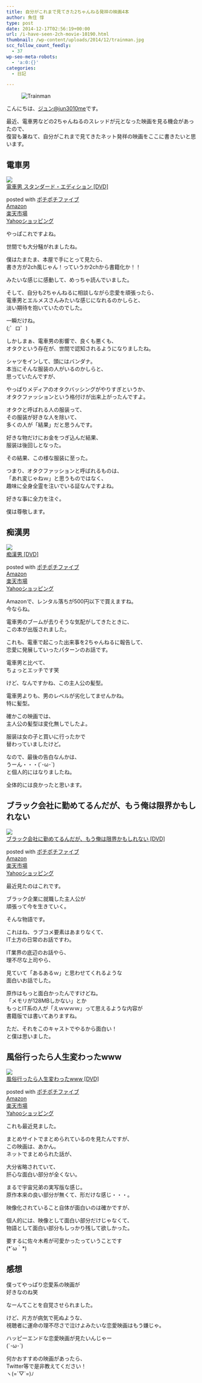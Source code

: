 ```yaml
---
title: 自分がこれまで見てきた2ちゃんねる発祥の映画4本
author: 魚住 惇
type: post
date: 2014-12-17T02:56:19+00:00
url: /i-have-seen-2ch-movie-10190.html
thumbnail: /wp-content/uploads/2014/12/trainman.jpg
scc_follow_count_feedly:
  - 37
wp-seo-meta-robots:
  - 'a:0:{}'
categories:
  - 日記

---
```


<figure class="wp-block-image"><img decoding="async" src="/wp-content/uploads/2014/12/trainman.jpg" alt="Trainman" title="trainman.jpg" /></figure> <!--more-->

こんにちは、[ジュン@jun3010me][1]です。

最近、電車男などの2ちゃんねるのスレッドが元となった映画を見る機会があったので、  
復習も兼ねて、自分がこれまで見てきたネット発祥の映画をここに書きたいと思います。

## 電車男

<div class="cstmreba">
  <div class="kaerebalink-box">
    <div class="kaerebalink-image">
      <a href="https://www.amazon.co.jp/dp/B000BDG2JO?tag=jun3010me-22&#038;linkCode=ogi&#038;th=1&#038;psc=1" target="_blank" rel="noopener"><img decoding="async" src="https://m.media-amazon.com/images/I/51VY6K2TQKL._SL160_.jpg" style="border: none;" /></a>
    </div>
    <div class="kaerebalink-info">
      <div class="kaerebalink-name">
        <a href="https://www.amazon.co.jp/dp/B000BDG2JO?tag=jun3010me-22&#038;linkCode=ogi&#038;th=1&#038;psc=1" target="_blank" rel="noopener">電車男 スタンダード・エディション [DVD]</a></p> 
        <div class="kaerebalink-powered-date">
          posted with <a href="http://jun3010.me/pochipochi5.php" rel="nofollow noopener" target="_blank">ポチポチファイブ</a>
        </div>
      </div>
      <div class="kaerebalink-link1">
        <div class="shoplinkamazon">
          <a href="https://www.amazon.co.jp/gp/search?keywords=電車男 スタンダード・エディション&#038;tag=jun3010me-22" target="_blank" rel="noopener">Amazon</a>
        </div>
        <div class="shoplinkrakuten">
          <a href="https://hb.afl.rakuten.co.jp/hgc/10ef1d94.c90f9829.10ef1d95.53606a39/?pc=https%3A%2F%2Fsearch.rakuten.co.jp%2Fsearch%2Fmall%2F電車男 スタンダード・エディション%2F-%2Ff.1-p.1-s.1-sf.0-st.A-v.2%3Fx%3D0%26scid%3Daf_ich_link_urltxt%26m%3Dhttp%3A%2F%2Fm.rakuten.co.jp%2F" target="_blank" rel="noopener">楽天市場</a>
        </div>
        <div class="shoplinkyahoo">
          <a href="https://ck.jp.ap.valuecommerce.com/servlet/referral?sid=3040825&pid=884909937&vc_url=http%3A%2F%2Fsearch.shopping.yahoo.co.jp%2Fsearch%3Fp%3D電車男 スタンダード・エディション "vcptn=kaereba" target="_blank" >Yahooショッピング<img decoding="async" loading="lazy" src="//ad.jp.ap.valuecommerce.com/servlet/gifbanner?sid=3040825&#038;pid=884909937" height="1" width="1" border="0" /></a>
        </div>
      </div>
    </div>
    <div class="booklink-footer">
    </div>
  </div>
</div>

やっぱこれですよね。

世間でも大分騒がれましたね。

僕はたまたま、本屋で手にとって見たら、  
書き方が2ch風じゃん！っていうか2chから書籍化か！！

みたいな感じに感動して、めっちゃ読んでいました。

そして、自分も2ちゃんねるに相談しながら恋愛を頑張ったら、  
電車男とエルメスさんみたいな感じになれるのかしらと、  
淡い期待を抱いていたのでした。

一瞬だけね。  
(;゜ロ゜)

しかしまぁ、電車男の影響で、良くも悪くも、  
オタクという存在が、世間で認知されるようになりましたね。

シャツをインして、頭にはバンダナ。  
本当にそんな服装の人がいるのかしらと、  
思っていたんですが、

やっぱりメディアのオタクバッシングがやりすぎというか、  
オタクファッションという格付けが出来上がったんですよ。

オタクと呼ばれる人の服装って、  
その服装が好きな人を除いて、  
多くの人が「結果」だと思うんです。

好きな物だけにお金をつぎ込んだ結果、  
服装は後回しとなった。

その結果、この様な服装に至った。

つまり、オタクファッションと呼ばれるものは、  
「あれ変じゃねｗ」と思うものではなく、  
趣味に全身全霊を注いでいる証なんですよね。

好きな事に全力を注ぐ。

僕は尊敬します。

## 痴漢男

<div class="cstmreba">
  <div class="kaerebalink-box">
    <div class="kaerebalink-image">
      <a href="https://www.amazon.co.jp/dp/B000DZV6UK?tag=jun3010me-22&#038;linkCode=ogi&#038;th=1&#038;psc=1" target="_blank" rel="noopener"><img decoding="async" src="https://m.media-amazon.com/images/I/514F5TPNQYL._SL160_.jpg" style="border: none;" /></a>
    </div>
    <div class="kaerebalink-info">
      <div class="kaerebalink-name">
        <a href="https://www.amazon.co.jp/dp/B000DZV6UK?tag=jun3010me-22&#038;linkCode=ogi&#038;th=1&#038;psc=1" target="_blank" rel="noopener">痴漢男 [DVD]</a></p>
        <div class="kaerebalink-powered-date">
          posted with <a href="http://jun3010.me/pochipochi5.php" rel="nofollow noopener" target="_blank">ポチポチファイブ</a>
        </div>
      </div>
      <div class="kaerebalink-link1">
        <div class="shoplinkamazon">
          <a href="https://www.amazon.co.jp/gp/search?keywords=痴漢男&#038;tag=jun3010me-22" target="_blank" rel="noopener">Amazon</a>
        </div>
        <div class="shoplinkrakuten">
          <a href="https://hb.afl.rakuten.co.jp/hgc/10ef1d94.c90f9829.10ef1d95.53606a39/?pc=https%3A%2F%2Fsearch.rakuten.co.jp%2Fsearch%2Fmall%2F痴漢男%2F-%2Ff.1-p.1-s.1-sf.0-st.A-v.2%3Fx%3D0%26scid%3Daf_ich_link_urltxt%26m%3Dhttp%3A%2F%2Fm.rakuten.co.jp%2F" target="_blank" rel="noopener">楽天市場</a>
        </div>
        <div class="shoplinkyahoo">
          <a href="https://ck.jp.ap.valuecommerce.com/servlet/referral?sid=3040825&pid=884909937&vc_url=http%3A%2F%2Fsearch.shopping.yahoo.co.jp%2Fsearch%3Fp%3D痴漢男 "vcptn=kaereba" target="_blank" >Yahooショッピング<img decoding="async" loading="lazy" src="//ad.jp.ap.valuecommerce.com/servlet/gifbanner?sid=3040825&#038;pid=884909937" height="1" width="1" border="0" /></a>
        </div>
      </div>
    </div>
    <div class="booklink-footer">
    </div>
  </div>
</div>

Amazonで、レンタル落ちが500円以下で買えますね。  
今ならね。

電車男のブームが去りそうな気配がしてきたときに、  
この本が出版されました。

これも、電車で起こった出来事を2ちゃんねるに報告して、  
恋愛に発展していったパターンのお話です。

電車男と比べて、  
ちょっとエッチです笑

けど、なんですかね、この主人公の髪型。

電車男よりも、男のレベルが劣化してませんかね。  
特に髪型。

確かこの映画では、  
主人公の髪型は変化無しでしたよ。

服装は女の子と買いに行ったかで  
替わっていましたけど。

なので、最後の告白なんかは、  
うーん・・・(´･ω･\`)  
と個人的にはなりましたね。

全体的には良かったと思います。

## ブラック会社に勤めてるんだが、もう俺は限界かもしれない

<div class="cstmreba">
  <div class="kaerebalink-box">
    <div class="kaerebalink-image">
      <a href="https://www.amazon.co.jp/dp/B00352PK6E?tag=jun3010me-22&#038;linkCode=ogi&#038;th=1&#038;psc=1" target="_blank" rel="noopener"><img decoding="async" src="https://m.media-amazon.com/images/I/516EgpkOLKL._SL160_.jpg" style="border: none;" /></a>
    </div>
    <div class="kaerebalink-info">
      <div class="kaerebalink-name">
        <a href="https://www.amazon.co.jp/dp/B00352PK6E?tag=jun3010me-22&#038;linkCode=ogi&#038;th=1&#038;psc=1" target="_blank" rel="noopener">ブラック会社に勤めてるんだが、もう俺は限界かもしれない [DVD]</a></p> 
        <div class="kaerebalink-powered-date">
          posted with <a href="http://jun3010.me/pochipochi5.php" rel="nofollow noopener" target="_blank">ポチポチファイブ</a>
        </div>
      </div>
      <div class="kaerebalink-link1">
        <div class="shoplinkamazon">
          <a href="https://www.amazon.co.jp/gp/search?keywords=ブラック会社に勤めてるんだが、もう俺は限界かもしれない&#038;tag=jun3010me-22" target="_blank" rel="noopener">Amazon</a>
        </div>
        <div class="shoplinkrakuten">
          <a href="https://hb.afl.rakuten.co.jp/hgc/10ef1d94.c90f9829.10ef1d95.53606a39/?pc=https%3A%2F%2Fsearch.rakuten.co.jp%2Fsearch%2Fmall%2Fブラック会社に勤めてるんだが、もう俺は限界かもしれない%2F-%2Ff.1-p.1-s.1-sf.0-st.A-v.2%3Fx%3D0%26scid%3Daf_ich_link_urltxt%26m%3Dhttp%3A%2F%2Fm.rakuten.co.jp%2F" target="_blank" rel="noopener">楽天市場</a>
        </div>
        <div class="shoplinkyahoo">
          <a href="https://ck.jp.ap.valuecommerce.com/servlet/referral?sid=3040825&pid=884909937&vc_url=http%3A%2F%2Fsearch.shopping.yahoo.co.jp%2Fsearch%3Fp%3Dブラック会社に勤めてるんだが、もう俺は限界かもしれない "vcptn=kaereba" target="_blank" >Yahooショッピング<img decoding="async" loading="lazy" src="//ad.jp.ap.valuecommerce.com/servlet/gifbanner?sid=3040825&#038;pid=884909937" height="1" width="1" border="0" /></a>
        </div>
      </div>
    </div>
    <div class="booklink-footer">
    </div>
  </div>
</div>

最近見たのはこれです。

ブラック企業に就職した主人公が  
頑張って今を生きていく。

そんな物語です。

これはね、ラブコメ要素はあまりなくて、  
IT土方の日常のお話ですわ。

IT業界の底辺のお話やら、  
理不尽な上司やら、

見ていて「あるあるｗ」と思わせてくれるような  
面白いお話でした。

原作はもっと面白かったんですけどね。  
「メモリが128MBしかない」とか  
もっとIT系の人が「えｗｗｗｗ」って思えるような内容が  
書籍版では書いてありますね。

ただ、それをこのキャストでやるから面白い！  
と僕は思いました。

## 風俗行ったら人生変わったwww

<div class="cstmreba">
  <div class="kaerebalink-box">
    <div class="kaerebalink-image">
      <a href="https://www.amazon.co.jp/dp/B00H3W051M?tag=jun3010me-22&#038;linkCode=ogi&#038;th=1&#038;psc=1" target="_blank" rel="noopener"><img decoding="async" src="https://m.media-amazon.com/images/I/61bTGB8iGvL._SL160_.jpg" style="border: none;" /></a>
    </div>
    <div class="kaerebalink-info">
      <div class="kaerebalink-name">
        <a href="https://www.amazon.co.jp/dp/B00H3W051M?tag=jun3010me-22&#038;linkCode=ogi&#038;th=1&#038;psc=1" target="_blank" rel="noopener">風俗行ったら人生変わったwww [DVD]</a></p> 
        <div class="kaerebalink-powered-date">
          posted with <a href="http://jun3010.me/pochipochi5.php" rel="nofollow noopener" target="_blank">ポチポチファイブ</a>
        </div>
      </div>
      <div class="kaerebalink-link1">
        <div class="shoplinkamazon">
          <a href="https://www.amazon.co.jp/gp/search?keywords=風俗行ったら人生変わったwww&#038;tag=jun3010me-22" target="_blank" rel="noopener">Amazon</a>
        </div>
        <div class="shoplinkrakuten">
          <a href="https://hb.afl.rakuten.co.jp/hgc/10ef1d94.c90f9829.10ef1d95.53606a39/?pc=https%3A%2F%2Fsearch.rakuten.co.jp%2Fsearch%2Fmall%2F風俗行ったら人生変わったwww%2F-%2Ff.1-p.1-s.1-sf.0-st.A-v.2%3Fx%3D0%26scid%3Daf_ich_link_urltxt%26m%3Dhttp%3A%2F%2Fm.rakuten.co.jp%2F" target="_blank" rel="noopener">楽天市場</a>
        </div>
        <div class="shoplinkyahoo">
          <a href="https://ck.jp.ap.valuecommerce.com/servlet/referral?sid=3040825&pid=884909937&vc_url=http%3A%2F%2Fsearch.shopping.yahoo.co.jp%2Fsearch%3Fp%3D風俗行ったら人生変わったwww "vcptn=kaereba" target="_blank" >Yahooショッピング<img decoding="async" loading="lazy" src="//ad.jp.ap.valuecommerce.com/servlet/gifbanner?sid=3040825&#038;pid=884909937" height="1" width="1" border="0" /></a>
        </div>
      </div>
    </div>
    <div class="booklink-footer">
    </div>
  </div>
</div>

これも最近見ました。

まとめサイトでまとめられているのを見たんですが、  
この映画は、あかん。  
ネットでまとめられた話が、

大分省略されていて、  
肝心な面白い部分が全くない。

まるで宇宙兄弟の実写版な感じ。  
原作本来の良い部分が無くて、形だけな感じ・・・。

映像化されていること自体が面白いのは確かですが、

個人的には、映像として面白い部分だけじゃなくて、  
物語として面白い部分もしっかり残して欲しかった。

要するに佐々木希が可愛かったっていうことです  
(\*´ω｀\*)

## 感想

僕ってやっぱり恋愛系の映画が  
好きなのね笑

なーんてことを自覚させられました。

けど、片方が病気で死ぬような、  
視聴者に運命の理不尽さで泣けよみたいな恋愛映画はもう嫌じゃ。

ハッピーエンドな恋愛映画が見たいんじゃー  
(\`･ω･´)

何かおすすめの映画があったら、  
Twitter等で是非教えてください！  
ヽ(=´▽\`=)ﾉ

 [1]: https://twitter.com/jun3010me